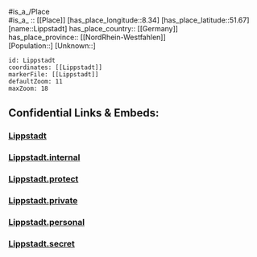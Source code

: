 ﻿---
location: [51.67,8.34] 
mapzoom: [7,12] 
mapmarker: city 
type: City
tags:
- geo/City


SpocWebEntityId: 32041
isDeleted: false
confidential: public

---
#is_a_/Place  
#is_a_ :: [[Place]] 
[has_place_longitude::8.34] 
[has_place_latitude::51.67] 
[name::Lippstadt] 
has_place_country:: [[Germany]]  
has_place_province:: [[NordRhein-Westfahlen]]  
[Population::] 
[Unknown::] 


```leaflet
id: Lippstadt
coordinates: [[Lippstadt]] 
markerFile: [[Lippstadt]] 
defaultZoom: 11 
maxZoom: 18
```


## Confidential Links & Embeds: 

### [Lippstadt](/_public/Earth/Continent/Europe/Europe~Central/Germany/Germany~West/Nord_Rhein-Westfalen/counties~NW/Soest/cities~Soest/Lippstadt.md) 

### [Lippstadt.internal](/_internal/Earth/Continent/Europe/Europe~Central/Germany/Germany~West/Nord_Rhein-Westfalen/counties~NW/Soest/cities~Soest/Lippstadt.internal.md) 

### [Lippstadt.protect](/_protect/Earth/Continent/Europe/Europe~Central/Germany/Germany~West/Nord_Rhein-Westfalen/counties~NW/Soest/cities~Soest/Lippstadt.protect.md) 

### [Lippstadt.private](/_private/Earth/Continent/Europe/Europe~Central/Germany/Germany~West/Nord_Rhein-Westfalen/counties~NW/Soest/cities~Soest/Lippstadt.private.md) 

### [Lippstadt.personal](/_personal/Earth/Continent/Europe/Europe~Central/Germany/Germany~West/Nord_Rhein-Westfalen/counties~NW/Soest/cities~Soest/Lippstadt.personal.md) 

### [Lippstadt.secret](/_secret/Earth/Continent/Europe/Europe~Central/Germany/Germany~West/Nord_Rhein-Westfalen/counties~NW/Soest/cities~Soest/Lippstadt.secret.md) 
